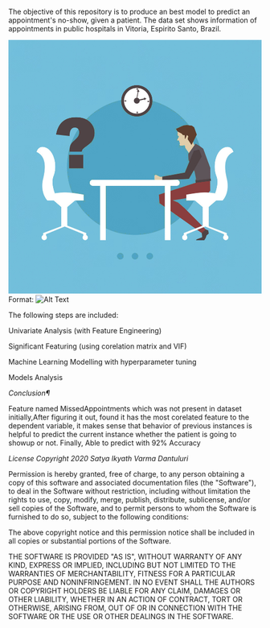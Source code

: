 

  The objective of this repository is to produce an best model to predict an appointment's no-show, given a patient. The data set shows information of appointments in public hospitals in Vitoria, Espirito Santo, Brazil.
  
  ![GitHub Logo](/images/NoShowUp.jpg)
  Format: ![Alt Text](url)

  The following steps are included:

  Univariate Analysis (with Feature Engineering)

  Significant Featuring (using corelation matrix and VIF)

  Machine Learning Modelling with hyperparameter tuning
  
  Models Analysis
  
  
*Conclusion¶*
  
Feature named MissedAppointments which was not present in dataset initially,After figuring it out, found it has the most corelated feature to the dependent variable, it makes sense that behavior of previous instances is helpful to predict the current instance whether the patient is going to showup or not. Finally, Able to predict with 92% Accuracy

*License*
*Copyright 2020 Satya Ikyath Varma Dantuluri*

Permission is hereby granted, free of charge, to any person obtaining a copy of this software and associated documentation files (the "Software"), to deal in the Software without restriction, including without limitation the rights to use, copy, modify, merge, publish, distribute, sublicense, and/or sell copies of the Software, and to permit persons to whom the Software is furnished to do so, subject to the following conditions:

The above copyright notice and this permission notice shall be included in all copies or substantial portions of the Software.

THE SOFTWARE IS PROVIDED "AS IS", WITHOUT WARRANTY OF ANY KIND, EXPRESS OR IMPLIED, INCLUDING BUT NOT LIMITED TO THE WARRANTIES OF MERCHANTABILITY, FITNESS FOR A PARTICULAR PURPOSE AND NONINFRINGEMENT. IN NO EVENT SHALL THE AUTHORS OR COPYRIGHT HOLDERS BE LIABLE FOR ANY CLAIM, DAMAGES OR OTHER LIABILITY, WHETHER IN AN ACTION OF CONTRACT, TORT OR OTHERWISE, ARISING FROM, OUT OF OR IN CONNECTION WITH THE SOFTWARE OR THE USE OR OTHER DEALINGS IN THE SOFTWARE.
